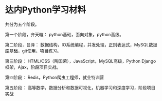 # 达内Python学习材料

共分为五个阶段。

第一个阶段，齐天暄：
python基础，面向对象，python高级。

第二阶段，吕泽：
数据结构，IO系统编程，并发处理，正则表达式，MySQL数据库基础，git使用，项目练习。

第三阶段：
HTML/CSS（陶国荣），JavaScript，MySQL高级，Python Django框架，Ajax，阶段项目实战。

第四阶段：
Redis，Python爬虫工程师，就业特训营

第五阶段：
高等数学，数据分析和数据可视化，机器学习和深度学习，阶段项目实战
